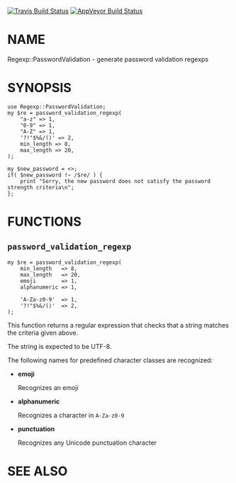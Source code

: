 
[![Travis Build Status](https://travis-ci.org/Corion/Regexp-PasswordValidation.svg?branch=master)](https://travis-ci.org/Corion/Regexp-PasswordValidation)
[![AppVeyor Build Status](https://ci.appveyor.com/api/projects/status/github/Corion/Regexp-PasswordValidation?branch=master&svg=true)](https://ci.appveyor.com/project/Corion/Regexp-PasswordValidation)

# NAME

Regexp::PasswordValidation - generate password validation regexps

# SYNOPSIS

    use Regexp::PasswordValidation;
    my $re = password_validation_regexp(
        "a-z" => 1,
        "0-9" => 1,
        "A-Z" => 1,
        '?!"$%&/()' => 2,
        min_length => 8,
        max_length => 20,
    );
    
    my $new_password = <>;
    if( $new_password !~ /$re/ ) {
        print "Sorry, the new password does not satisfy the password strength criteria\n";
    };

# FUNCTIONS

## `password_validation_regexp`

    my $re = password_validation_regexp(
        min_length   => 8,
        max_length   => 20,
        emoji        => 1,
        alphanumeric => 1,

        'A-Za-z0-9'  => 1,
        '?!"$%&/()'  => 2,
    );

This function returns a regular expression that checks that a string matches
the criteria given above.

The string is expected to be UTF-8.

The following names for predefined character classes are recognized:

- **emoji**

    Recognizes an emoji

- **alphanumeric**

    Recognizes a character in `A-Za-z0-9`

- **punctuation**

    Recognizes any Unicode punctuation character

# SEE ALSO
